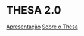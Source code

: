 # THESA 2.0

<a href="_documentation/apresentation.md">Apresentação</a>
<a href="_documentation/about.md">Sobre o Thesa</a>


